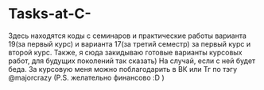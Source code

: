 # Tasks-at-C-
Здесь находятся коды с семинаров и практические работы варианта 19(за первый курс) и варианта 17(за третий семестр) за первый курс и второй курс.
Также, я сюда закидываю готовые варианты курсовых работ, для будущих поколений так сказать)
На случай, если с ней будет беда. За курсовую меня можно поблагодарить в ВК или Тг по тэгу @majorcrazy (P.S. желательно финансово :D )
